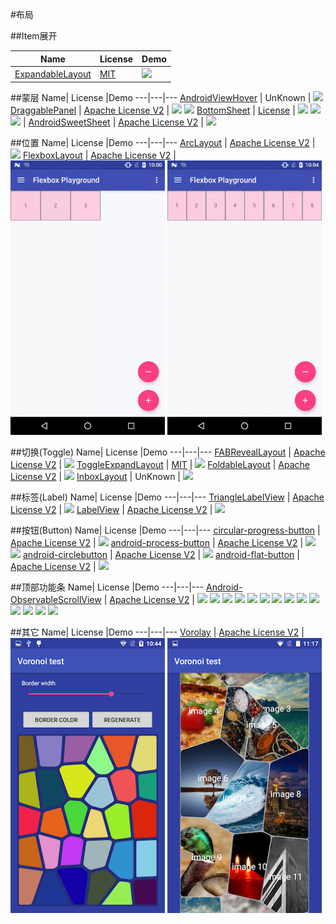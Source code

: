 #布局


##Item展开

Name| License |Demo
---|---|---
[ExpandableLayout](https://github.com/traex/ExpandableLayout) | [MIT](http://opensource.org/licenses/MIT) | <img src="https://github.com/wasabeef/awesome-android-ui/blob/master/art/ExpandableLayout.gif" width="49%">

##蒙层
Name| License |Demo
---|---|---
[AndroidViewHover](https://github.com/daimajia/AndroidViewHover) | UnKnown | <img src="https://github.com/wasabeef/awesome-android-ui/blob/master/art/AndroidViewHover.gif" width="49%">
[DraggablePanel](https://github.com/pedrovgs/DraggablePanel) | [Apache License V2](https://www.apache.org/licenses/LICENSE-2.0) | <img src="https://github.com/wasabeef/awesome-android-ui/blob/master/art/DraggablePanel.gif" width="49%"> <img src="https://github.com/wasabeef/awesome-android-ui/blob/master/art/DraggablePanel2.gif" width="49%">
[BottomSheet](https://github.com/Flipboard/bottomsheet) | [License](https://github.com/Flipboard/bottomsheet/blob/master/LICENSE) | <img src="https://github.com/wasabeef/awesome-android-ui/blob/master/art/BottomSheet.gif" width="40%"> <img src="https://camo.githubusercontent.com/86b90121dd237cc370209cd710708df3528c5a78/687474703a2f2f692e696d6775722e636f6d2f777239484a44312e676966" width="40%"> <img src="https://camo.githubusercontent.com/fce3d0f29234bac59e8641e0a9198ae64e0d7bd8/687474703a2f2f692e696d6775722e636f6d2f66326a395935652e676966" width="40%"> |
[AndroidSweetSheet](https://github.com/zzz40500/AndroidSweetSheet) | [Apache License V2](https://www.apache.org/licenses/LICENSE-2.0) | <img src="https://github.com/wasabeef/awesome-android-ui/blob/master/art/AndroidSweetSheet.gif" width="60%">

##位置
Name| License |Demo
---|---|---
[ArcLayout](https://github.com/ogaclejapan/ArcLayout) | [Apache License V2](https://www.apache.org/licenses/LICENSE-2.0) | <img src="https://github.com/wasabeef/awesome-android-ui/blob/master/art/arclayout1.gif" width="49%">
[FlexboxLayout](https://github.com/google/flexbox-layout) | [Apache License V2](https://www.apache.org/licenses/LICENSE-2.0) | <img src="https://github.com/wasabeef/awesome-android-ui/blob/master/art/FlexboxLayout.gif" width="49%"> <img src="https://github.com/wasabeef/awesome-android-ui/blob/master/art/FlexboxLayout2.gif" width="49%">

##切换(Toggle)
Name| License |Demo
---|---|---
[FABRevealLayout](https://github.com/truizlop/FABRevealLayout) | [Apache License V2](https://www.apache.org/licenses/LICENSE-2.0) | <img src="https://github.com/wasabeef/awesome-android-ui/blob/master/art/FABRevealLayout.gif" width="49%">
[ToggleExpandLayout](https://github.com/fenjuly/ToggleExpandLayout) | [MIT](http://opensource.org/licenses/MIT) | <img src="https://github.com/wasabeef/awesome-android-ui/blob/master/art/ToggleExpandLayout.gif" width="49%">
[FoldableLayout](https://github.com/worldline/FoldableLayout) | [Apache License V2](https://www.apache.org/licenses/LICENSE-2.0) | <img src="https://github.com/wasabeef/awesome-android-ui/blob/master/art/FoldableLayout.gif" width="49%"> 
[InboxLayout](https://github.com/zhaozhentao/InboxLayout) | UnKnown | <img src="https://github.com/wasabeef/awesome-android-ui/blob/master/art/InboxLayout.gif" width="49%">


##标签(Label)
Name| License |Demo
---|---|---
[TriangleLabelView](https://github.com/shts/TriangleLabelView) | [Apache License V2](https://www.apache.org/licenses/LICENSE-2.0) | <img src="https://github.com/wasabeef/awesome-android-ui/blob/master/art/TriangleLabelView.jpg" width="49%">
[LabelView](https://github.com/linger1216/labelview) | [Apache License V2](https://www.apache.org/licenses/LICENSE-2.0) | <img src="https://github.com/linger1216/labelview/blob/master/img/img1.png" width="49%">

##按钮(Button)
Name| License |Demo
---|---|---
[circular-progress-button](https://github.com/dmytrodanylyk/circular-progress-button) | [Apache License V2](https://www.apache.org/licenses/LICENSE-2.0) | <img src="https://github.com/wasabeef/awesome-android-ui/blob/master/art/circular-progress-button.gif" width="49%">
[android-process-button](https://github.com/dmytrodanylyk/android-process-button) | [Apache License V2](https://www.apache.org/licenses/LICENSE-2.0) | <img src="https://github.com/wasabeef/awesome-android-ui/blob/master/art/android-process-button.gif" width="75%"> <img src="https://github.com/wasabeef/awesome-android-ui/blob/master/art/android-process-button2.gif" width="75%">
[android-circlebutton](https://github.com/markushi/android-circlebutton) | [Apache License V2](https://www.apache.org/licenses/LICENSE-2.0) | ![](https://github.com/wasabeef/awesome-android-ui/blob/master/art/android-circlebutton.gif)
[android-flat-button](https://github.com/hoang8f/android-flat-button) | [Apache License V2](https://www.apache.org/licenses/LICENSE-2.0) | <img src="https://github.com/wasabeef/awesome-android-ui/blob/master/art/android-flat-button.gif" width="49%">

##顶部功能条
Name| License |Demo
---|---|---
[Android-ObservableScrollView](https://github.com/ksoichiro/Android-ObservableScrollView) | [Apache License V2](https://www.apache.org/licenses/LICENSE-2.0) | <img src="https://github.com/wasabeef/awesome-android-ui/blob/master/art/Android-ObservableScrollView.gif" width="32%"> <img src="https://github.com/wasabeef/awesome-android-ui/blob/master/art/Android-ObservableScrollView.gif" width="32%"> <img src="https://github.com/wasabeef/awesome-android-ui/blob/master/art/Android-ObservableScrollView2.gif" width="32%"> <img src="https://github.com/wasabeef/awesome-android-ui/blob/master/art/Android-ObservableScrollView3.gif" width="32%"> <img src="https://github.com/wasabeef/awesome-android-ui/blob/master/art/Android-ObservableScrollView4.gif" width="32%"> <img src="https://github.com/wasabeef/awesome-android-ui/blob/master/art/Android-ObservableScrollView5.gif" width="32%"> <img src="https://github.com/wasabeef/awesome-android-ui/blob/master/art/Android-ObservableScrollView6.gif" width="32%"> <img src="https://github.com/wasabeef/awesome-android-ui/blob/master/art/Android-ObservableScrollView7.gif" width="32%"> <img src="https://github.com/wasabeef/awesome-android-ui/blob/master/art/Android-ObservableScrollView8.gif" width="32%"> <img src="https://github.com/wasabeef/awesome-android-ui/blob/master/art/Android-ObservableScrollView9.gif" width="32%"> <img src="https://github.com/wasabeef/awesome-android-ui/blob/master/art/Android-ObservableScrollView10.gif" width="32%"> <img src="https://github.com/wasabeef/awesome-android-ui/blob/master/art/Android-ObservableScrollView11.gif" width="32%"> <img src="https://github.com/wasabeef/awesome-android-ui/blob/master/art/Android-ObservableScrollView12.gif" width="32%"> <img src="https://github.com/wasabeef/awesome-android-ui/blob/master/art/Android-ObservableScrollView13.gif" width="32%">

##其它
Name| License |Demo
---|---|---
[Vorolay](https://github.com/Quatja/Vorolay) | [Apache License V2](https://www.apache.org/licenses/LICENSE-2.0) | <img src="https://github.com/wasabeef/awesome-android-ui/blob/master/art/Vorolay.png" width="49%"> <img src="https://github.com/wasabeef/awesome-android-ui/blob/master/art/Vorolay2.png" width="49%">

